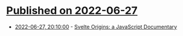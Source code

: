 # [Published on 2022-06-27](index.md)

* [2022-06-27, 20:10:00](https://developers.slashdot.org/story/22/06/27/1844244/svelte-origins-a-javascript-documentary?utm_source=rss1.0mainlinkanon&utm_medium=feed) - [Svelte Origins: a JavaScript Documentary](https://developers.slashdot.org/story/22/06/27/1844244/svelte-origins-a-javascript-documentary?utm_source=rss1.0mainlinkanon&utm_medium=feed)
